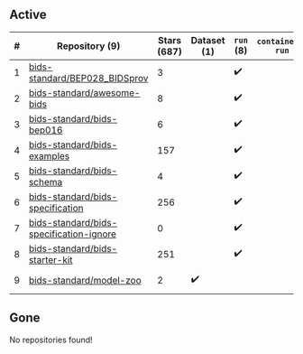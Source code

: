 ## Active
| # | Repository (9) | Stars (687) | Dataset (1) | `run` (8) | `containers-run` | Last Modified |
| --- | --- | --- | --- | --- | --- | --- |
| 1 | [bids-standard/BEP028_BIDSprov](https://github.com/bids-standard/BEP028_BIDSprov) | 3 |  | :heavy_check_mark: |  | 2024-05-22 15:07:22+00:00 |
| 2 | [bids-standard/awesome-bids](https://github.com/bids-standard/awesome-bids) | 8 |  | :heavy_check_mark: |  | 2024-05-28 07:10:54+00:00 |
| 3 | [bids-standard/bids-bep016](https://github.com/bids-standard/bids-bep016) | 6 |  | :heavy_check_mark: |  | 2024-05-18 01:50:22+00:00 |
| 4 | [bids-standard/bids-examples](https://github.com/bids-standard/bids-examples) | 157 |  | :heavy_check_mark: |  | 2024-05-24 19:56:21+00:00 |
| 5 | [bids-standard/bids-schema](https://github.com/bids-standard/bids-schema) | 4 |  | :heavy_check_mark: |  | 2024-02-06 22:14:59+00:00 |
| 6 | [bids-standard/bids-specification](https://github.com/bids-standard/bids-specification) | 256 |  | :heavy_check_mark: |  | 2024-05-29 18:25:47+00:00 |
| 7 | [bids-standard/bids-specification-ignore](https://github.com/bids-standard/bids-specification-ignore) | 0 |  | :heavy_check_mark: |  | 2022-07-14 19:58:22+00:00 |
| 8 | [bids-standard/bids-starter-kit](https://github.com/bids-standard/bids-starter-kit) | 251 |  | :heavy_check_mark: |  | 2024-05-28 12:06:45+00:00 |
| 9 | [bids-standard/model-zoo](https://github.com/bids-standard/model-zoo) | 2 | :heavy_check_mark: |  |  | 2023-08-07 18:42:26+00:00 |

## Gone
No repositories found!
